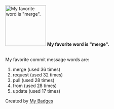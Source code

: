 <img src="https://github.com/my-badges/my-badges/blob/master/src/all-badges/favorite-word/favorite-word.png?raw=true" alt="My favorite word is &quot;merge&quot;." title="My favorite word is &quot;merge&quot;." width="128">
<strong>My favorite word is &quot;merge&quot;.</strong>
<br><br>

My favorite commit message words are:

1. merge (used 36 times)
2. request (used 32 times)
3. pull (used 28 times)
4. from (used 28 times)
5. update (used 17 times)


Created by <a href="https://github.com/my-badges/my-badges">My Badges</a>
